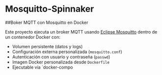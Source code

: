 # Mosquitto-Spinnaker

##Boker MQTT con Mosquitto en Docker

Este proyecto ejecuta un broker MQTT usando [Eclipse Mosquitto](https://mosquitto.org/) dentro de un contenedor Docker con:

-  Volumen persistente (datos y logs)
-  Configuración externa personalizada (`mosquitto.conf`)
-  Autenticación con usuario y contraseña (`passwd`)
-  Imagen Docker personalizada desde `Dockerfile`
-  Ejecutable vía `docker-compo